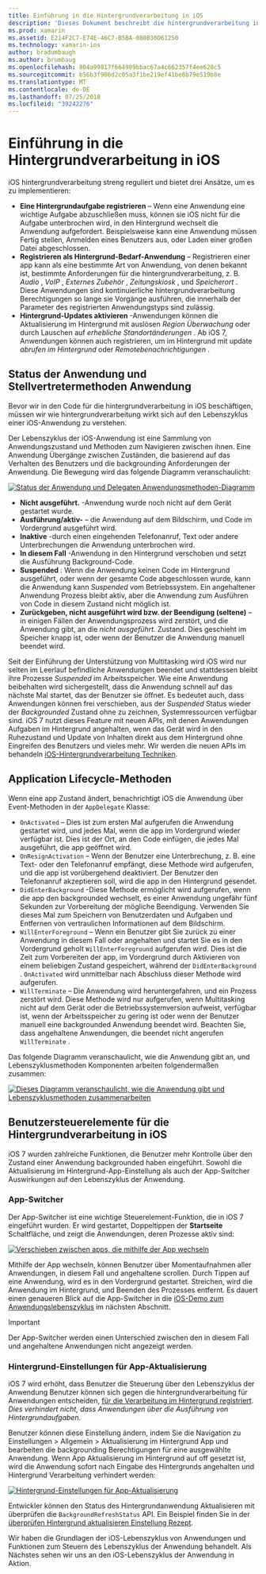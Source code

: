 ```yaml
---
title: Einführung in die Hintergrundverarbeitung in iOS
description: 'Dieses Dokument beschreibt die hintergrundverarbeitung in iOS: Anwendungszustand, Application Lifecycle-Methoden und Aktualisierung im Hintergrund-app.'
ms.prod: xamarin
ms.assetid: E214F2C7-E74E-46C7-B5BA-080B30D61250
ms.technology: xamarin-ios
author: bradumbaugh
ms.author: brumbaug
ms.openlocfilehash: 804a99817f664989bbac67a4c662357f4ee628c5
ms.sourcegitcommit: b56b3f906d2c05a3f1be219ef41be8b79e519b8e
ms.translationtype: MT
ms.contentlocale: de-DE
ms.lasthandoff: 07/25/2018
ms.locfileid: "39242276"
---
```

# <a name="introduction-to-backgrounding-in-ios"></a>Einführung in die Hintergrundverarbeitung in iOS

iOS hintergrundverarbeitung streng reguliert und bietet drei Ansätze, um es zu implementieren:

-  **Eine Hintergrundaufgabe registrieren** – Wenn eine Anwendung eine wichtige Aufgabe abzuschließen muss, können sie iOS nicht für die Aufgabe unterbrochen wird, in den Hintergrund wechselt die Anwendung aufgefordert. Beispielsweise kann eine Anwendung müssen Fertig stellen, Anmelden eines Benutzers aus, oder Laden einer großen Datei abgeschlossen.
-  **Registrieren als Hintergrund-Bedarf-Anwendung** – Registrieren einer app kann als eine bestimmte Art von Anwendung, von denen bekannt ist, bestimmte Anforderungen für die hintergrundverarbeitung, z. B. *Audio* , *VoIP* ,  *Externes Zubehör* , *Zeitungskiosk* , und *Speicherort* . Diese Anwendungen sind kontinuierliche hintergrundverarbeitung Berechtigungen so lange sie Vorgänge ausführen, die innerhalb der Parameter des registrierten Anwendungstyps sind zulässig.
-  **Hintergrund-Updates aktivieren** -Anwendungen können die Aktualisierung im Hintergrund mit auslösen *Region Überwachung* oder durch Lauschen auf *erhebliche Standortänderungen* . Ab iOS 7, Anwendungen können auch registrieren, um im Hintergrund mit update *abrufen im Hintergrund* oder *Remotebenachrichtigungen* .


## <a name="application-states-and-application-delegate-methods"></a>Status der Anwendung und Stellvertretermethoden Anwendung

Bevor wir in den Code für die hintergrundverarbeitung in iOS beschäftigen, müssen wir wie hintergrundverarbeitung wirkt sich auf den Lebenszyklus einer iOS-Anwendung zu verstehen.

Der Lebenszyklus der iOS-Anwendung ist eine Sammlung von Anwendungszustand und Methoden zum Navigieren zwischen ihnen. Eine Anwendung Übergänge zwischen Zuständen, die basierend auf das Verhalten des Benutzers und die backgrounding Anforderungen der Anwendung. Die Bewegung wird das folgende Diagramm veranschaulicht:

 [![](introduction-to-backgrounding-in-ios-images/applicationlifecycle-.png "Status der Anwendung und Delegaten Anwendungsmethoden-Diagramm")](introduction-to-backgrounding-in-ios-images/applicationlifecycle-.png#lightbox)

-  **Nicht ausgeführt.** -Anwendung wurde noch nicht auf dem Gerät gestartet wurde.
-  **Ausführung/aktiv-** – die Anwendung auf dem Bildschirm, und Code im Vordergrund ausgeführt wird.
-  **Inaktive** -durch einen eingehenden Telefonanruf, Text oder andere Unterbrechungen die Anwendung unterbrochen wird.
-  **In diesem Fall** -Anwendung in den Hintergrund verschoben und setzt die Ausführung Background-Code.
-  **Suspended** : Wenn die Anwendung keinen Code im Hintergrund ausgeführt, oder wenn der gesamte Code abgeschlossen wurde, kann die Anwendung kann *Suspended* vom Betriebssystem. Ein angehaltener Anwendung Prozess bleibt aktiv, aber die Anwendung zum Ausführen von Code in diesem Zustand nicht möglich ist.
-  **Zurückgeben, nicht ausgeführt wird bzw. der Beendigung (seltene)** – in einigen Fällen der Anwendungsprozess wird zerstört, und die Anwendung gibt, an die *nicht ausgeführt.* Zustand. Dies geschieht im Speicher knapp ist, oder wenn der Benutzer die Anwendung manuell beendet wird.


Seit der Einführung der Unterstützung von Multitasking wird iOS wird nur selten im Leerlauf befindliche Anwendungen beendet und stattdessen bleibt ihre Prozesse *Suspended* im Arbeitsspeicher. Wie eine Anwendung beibehalten wird sichergestellt, dass die Anwendung schnell auf das nächste Mal startet, das der Benutzer sie öffnet. Es bedeutet auch, dass Anwendungen können frei verschieben, aus der *Suspended* Status wieder der *Backgrounded* Zustand ohne zu zeichnen, Systemressourcen verfügbar sind. iOS 7 nutzt dieses Feature mit neuen APIs, mit denen Anwendungen Aufgaben im Hintergrund angehalten, wenn das Gerät wird in den Ruhezustand und Update von Inhalten direkt aus dem Hintergrund ohne Eingreifen des Benutzers und vieles mehr. Wir werden die neuen APIs im behandeln [iOS-Hintergrundverarbeitung Techniken](~/ios/app-fundamentals/backgrounding/ios-backgrounding-techniques/index.md).

## <a name="application-lifecycle-methods"></a>Application Lifecycle-Methoden

Wenn eine app Zustand ändert, benachrichtigt iOS die Anwendung über Event-Methoden in der `AppDelegate` Klasse:

-  `OnActivated` – Dies ist zum ersten Mal aufgerufen die Anwendung gestartet wird, und jedes Mal, wenn die app im Vordergrund wieder verfügbar ist. Dies ist der Ort, an den Code einfügen, die jedes Mal ausgeführt, die app geöffnet wird.
-  `OnResignActivation` – Wenn der Benutzer eine Unterbrechung, z. B. eine Text- oder den Telefonanruf empfängt, diese Methode wird aufgerufen, und die app ist vorübergehend deaktiviert. Der Benutzer den Telefonanruf akzeptieren soll, wird die app in den Hintergrund gesendet.
-  `DidEnterBackground` -Diese Methode ermöglicht wird aufgerufen, wenn die app den backgrounded wechselt, es einer Anwendung ungefähr fünf Sekunden zur Vorbereitung der mögliche Beendigung. Verwenden Sie dieses Mal zum Speichern von Benutzerdaten und Aufgaben und Entfernen von vertraulichen Informationen auf dem Bildschirm.
-  `WillEnterForeground` – Wenn ein Benutzer gibt Sie zurück zu einer Anwendung in diesem Fall oder angehalten und startet Sie es in den Vordergrund geholt `WillEnterForeground` aufgerufen wird. Dies ist die Zeit zum Vorbereiten der app, im Vordergrund durch Aktivieren von einem beliebigen Zustand gespeichert, während der `DidEnterBackground` .  `OnActivated` wird unmittelbar nach Abschluss dieser Methode wird aufgerufen.
-  `WillTerminate` – Die Anwendung wird heruntergefahren, und ein Prozess zerstört wird. Diese Methode wird nur aufgerufen, wenn Multitasking nicht auf dem Gerät oder die Betriebssystemversion aufweist, verfügbar ist, wenn der Arbeitsspeicher zu gering ist oder wenn der Benutzer manuell eine backgrounded Anwendung beendet wird. Beachten Sie, dass angehaltene Anwendungen, die beendet nicht angerufen `WillTerminate` .


Das folgende Diagramm veranschaulicht, wie die Anwendung gibt an, und Lebenszyklusmethoden Komponenten arbeiten folgendermaßen zusammen:

 [![](introduction-to-backgrounding-in-ios-images/image2.png "Dieses Diagramm veranschaulicht, wie die Anwendung gibt und Lebenszyklusmethoden zusammenarbeiten")](introduction-to-backgrounding-in-ios-images/image2.png#lightbox)

## <a name="user-controls-for-backgrounding-in-ios"></a>Benutzersteuerelemente für die Hintergrundverarbeitung in iOS

iOS 7 wurden zahlreiche Funktionen, die Benutzer mehr Kontrolle über den Zustand einer Anwendung backgrounded haben eingeführt. Sowohl die Aktualisierung im Hintergrund-App-Einstellung als auch der App-Switcher Auswirkungen auf den Lebenszyklus der Anwendung.

### <a name="app-switcher"></a>App-Switcher

Der App-Switcher ist eine wichtige Steuerelement-Funktion, die in iOS 7 eingeführt wurden. Er wird gestartet, Doppeltippen der **Startseite** Schaltfläche, und zeigt die Anwendungen, deren Prozesse aktiv sind:

 [![](introduction-to-backgrounding-in-ios-images/app-switcher-.png "Verschieben zwischen apps, die mithilfe der App wechseln")](introduction-to-backgrounding-in-ios-images/app-switcher-.png#lightbox)

Mithilfe der App wechseln, können Benutzer über Momentaufnahmen aller Anwendungen, in diesem Fall und angehaltene scrollen. Durch Tippen auf eine Anwendung, wird es in den Vordergrund gestartet. Streichen, wird die Anwendung im Hintergrund, und Beenden des Prozesses entfernt. Es dauert einen genaueren Blick auf die App-Switcher in die [iOS-Demo zum Anwendungslebenszyklus](~/ios/app-fundamentals/backgrounding/application-lifecycle-demo.md) im nächsten Abschnitt.

> [!IMPORTANT]
> Der App-Switcher werden einen Unterschied zwischen den in diesem Fall und angehaltene Anwendungen nicht angezeigt werden.



### <a name="background-app-refresh-settings"></a>Hintergrund-Einstellungen für App-Aktualisierung

iOS 7 wird erhöht, dass Benutzer die Steuerung über den Lebenszyklus der Anwendung Benutzer können sich gegen die hintergrundverarbeitung für Anwendungen entscheiden, [für die Verarbeitung im Hintergrund registriert](~/ios/app-fundamentals/backgrounding/ios-backgrounding-techniques/registering-applications-to-run-in-background.md). *Dies verhindert nicht, dass Anwendungen über die Ausführung von Hintergrundaufgaben*.

Benutzer können diese Einstellung ändern, indem Sie die Navigation zu <span class="uiitem">Einstellungen > Allgemein > Aktualisierung im Hintergrund App</span> und bearbeiten die backgrounding Berechtigungen für eine ausgewählte Anwendung. Wenn App Aktualisierung im Hintergrund auf off gesetzt ist, wird die Anwendung sofort nach Eingabe des Hintergrunds angehalten und Hintergrund Verarbeitung verhindert werden:

 [![](introduction-to-backgrounding-in-ios-images/settings-.png "Hintergrund-Einstellungen für App-Aktualisierung")](introduction-to-backgrounding-in-ios-images/settings-.png#lightbox)

Entwickler können den Status des Hintergrundanwendung Aktualisieren mit überprüfen die `BackgroundRefreshStatus` API. Ein Beispiel finden Sie in der [überprüfen Hintergrund aktualisieren Einstellung Rezept](https://github.com/xamarin/recipes/tree/master/Recipes/ios/multitasking/check_background_refresh_setting).

Wir haben die Grundlagen der iOS-Lebenszyklus von Anwendungen und Funktionen zum Steuern des Lebenszyklus der Anwendung behandelt. Als Nächstes sehen wir uns an den iOS-Lebenszyklus der Anwendung in Aktion.

